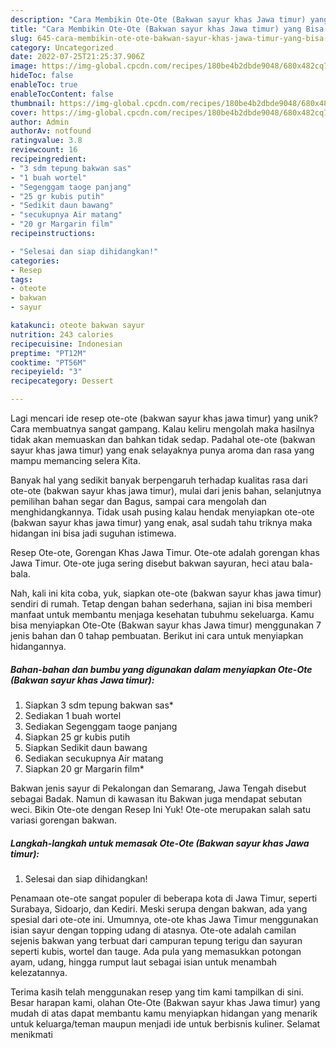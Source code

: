 ```yaml
---
description: "Cara Membikin Ote-Ote (Bakwan sayur khas Jawa timur) yang Bisa Manjain Lidah"
title: "Cara Membikin Ote-Ote (Bakwan sayur khas Jawa timur) yang Bisa Manjain Lidah"
slug: 645-cara-membikin-ote-ote-bakwan-sayur-khas-jawa-timur-yang-bisa-manjain-lidah
category: Uncategorized
date: 2022-07-25T21:25:37.906Z
image: https://img-global.cpcdn.com/recipes/180be4b2dbde9048/680x482cq70/ote-ote-bakwan-sayur-khas-jawa-timur-foto-resep-utama.jpg
hideToc: false
enableToc: true
enableTocContent: false
thumbnail: https://img-global.cpcdn.com/recipes/180be4b2dbde9048/680x482cq70/ote-ote-bakwan-sayur-khas-jawa-timur-foto-resep-utama.jpg
cover: https://img-global.cpcdn.com/recipes/180be4b2dbde9048/680x482cq70/ote-ote-bakwan-sayur-khas-jawa-timur-foto-resep-utama.jpg
author: Admin
authorAv: notfound
ratingvalue: 3.8
reviewcount: 16
recipeingredient:
- "3 sdm tepung bakwan sas"
- "1 buah wortel"
- "Segenggam taoge panjang"
- "25 gr kubis putih"
- "Sedikit daun bawang"
- "secukupnya Air matang"
- "20 gr Margarin film"
recipeinstructions:

- "Selesai dan siap dihidangkan!"
categories:
- Resep
tags:
- oteote
- bakwan
- sayur

katakunci: oteote bakwan sayur 
nutrition: 243 calories
recipecuisine: Indonesian
preptime: "PT12M"
cooktime: "PT56M"
recipeyield: "3"
recipecategory: Dessert

---
```





Lagi mencari ide resep ote-ote (bakwan sayur khas jawa timur) yang unik? Cara membuatnya sangat gampang. Kalau keliru mengolah maka hasilnya tidak akan memuaskan dan bahkan tidak sedap. Padahal ote-ote (bakwan sayur khas jawa timur) yang enak selayaknya punya aroma dan rasa yang mampu memancing selera Kita.





Banyak hal yang sedikit banyak berpengaruh terhadap kualitas rasa dari ote-ote (bakwan sayur khas jawa timur), mulai dari jenis bahan, selanjutnya pemilihan bahan segar dan Bagus, sampai cara mengolah dan menghidangkannya. Tidak usah pusing kalau hendak menyiapkan ote-ote (bakwan sayur khas jawa timur) yang enak,      asal sudah tahu triknya maka hidangan ini bisa jadi suguhan istimewa.














Resep Ote-ote, Gorengan Khas Jawa Timur. Ote-ote adalah gorengan khas Jawa Timur. Ote-ote juga sering disebut bakwan sayuran, heci atau bala-bala.






Nah, kali ini kita coba, yuk, siapkan ote-ote (bakwan sayur khas jawa timur) sendiri di rumah. Tetap dengan bahan sederhana, sajian ini bisa memberi manfaat untuk membantu menjaga kesehatan tubuhmu sekeluarga. Kamu bisa menyiapkan Ote-Ote (Bakwan sayur khas Jawa timur) menggunakan 7 jenis bahan dan 0 tahap pembuatan. Berikut ini cara untuk menyiapkan hidangannya.

<!--inarticleads1-->

##### Bahan-bahan dan bumbu yang digunakan dalam menyiapkan Ote-Ote (Bakwan sayur khas Jawa timur):

1. Siapkan 3 sdm tepung bakwan sas*
1. Sediakan 1 buah wortel
1. Sediakan Segenggam taoge panjang
1. Siapkan 25 gr kubis putih
1. Siapkan Sedikit daun bawang
1. Sediakan secukupnya Air matang
1. Siapkan 20 gr Margarin film*


Bakwan jenis sayur di Pekalongan dan Semarang, Jawa Tengah disebut sebagai Badak. Namun di kawasan itu Bakwan juga mendapat sebutan weci. Bikin Ote-ote dengan Resep Ini Yuk! Ote-ote merupakan salah satu variasi gorengan bakwan. 

<!--inarticleads2-->

##### Langkah-langkah untuk memasak Ote-Ote (Bakwan sayur khas Jawa timur):


1. Selesai dan siap dihidangkan!

Penamaan ote-ote sangat populer di beberapa kota di Jawa Timur, seperti Surabaya, Sidoarjo, dan Kediri. Meski serupa dengan bakwan, ada yang spesial dari ote-ote ini. Umumnya, ote-ote khas Jawa Timur menggunakan isian sayur dengan topping udang di atasnya. Ote-ote adalah camilan sejenis bakwan yang terbuat dari campuran tepung terigu dan sayuran seperti kubis, wortel dan tauge. Ada pula yang memasukkan potongan ayam, udang, hingga rumput laut sebagai isian untuk menambah kelezatannya. 

Terima kasih telah menggunakan resep yang tim kami tampilkan di sini. Besar harapan kami, olahan Ote-Ote (Bakwan sayur khas Jawa timur) yang mudah di atas dapat membantu kamu menyiapkan hidangan yang menarik untuk keluarga/teman maupun menjadi ide untuk berbisnis kuliner. Selamat menikmati
